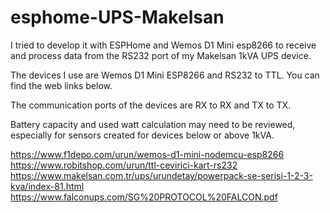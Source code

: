 # esphome-UPS-Makelsan


I tried to develop it with ESPHome and Wemos D1 Mini esp8266 to receive and process data from the RS232 port of my Makelsan 1kVA UPS device.

The devices I use are Wemos D1 Mini ESP8266 and RS232 to TTL. You can find the web links below.

The communication ports of the devices are RX to RX and TX to TX.

Battery capacity and used watt calculation may need to be reviewed, especially for sensors created for devices below or above 1kVA.

https://www.f1depo.com/urun/wemos-d1-mini-nodemcu-esp8266
https://www.robitshop.com/urun/ttl-cevirici-kart-rs232
https://www.makelsan.com.tr/ups/urundetay/powerpack-se-serisi-1-2-3-kva/index-81.html
https://www.falconups.com/SG%20PROTOCOL%20FALCON.pdf
